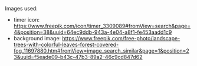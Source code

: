 Images used:
- timer icon: https://www.freepik.com/icon/timer_3309089#fromView=search&page=4&position=38&uuid=64ec9ddb-943a-4e04-a8f1-fe453aadd1c9
- background image: https://www.freepik.com/free-photo/landscape-trees-with-colorful-leaves-forest-covered-fog_11697880.htm#fromView=image_search_similar&page=1&position=23&uuid=f5eade09-b43c-47b3-89a2-46c9cd847d62